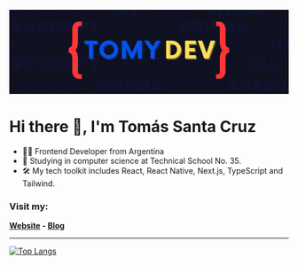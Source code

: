 ![Banner Image](image/tomydev-bg-readme.png)

# Hi there 👋, I'm Tomás Santa Cruz

- 👨‍💻 Frontend Developer from Argentina
- 🏫 Studying in computer science at Technical School No. 35.
- 🛠️ My tech toolkit includes React, React Native, Next.js, TypeScript and Tailwind.

### Visit my:

**[Website](https://tomydev.me/) - [Blog](https://tomydev-blog.vercel.app/en)**

<hr />

[![Top Langs](https://github-readme-stats.vercel.app/api/top-langs/?username=tomy08&layout=compact&theme=dark)](https://github.com/tomy08/github-readme-stats)
